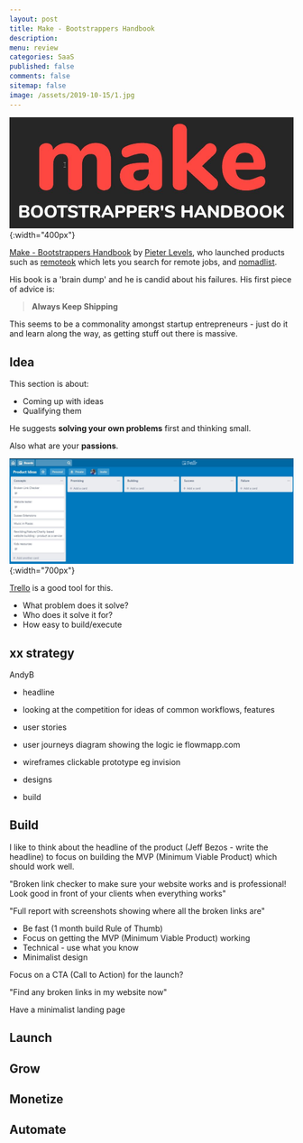 ```yaml
---
layout: post
title: Make - Bootstrappers Handbook 
description: 
menu: review
categories: SaaS
published: false 
comments: false     
sitemap: false
image: /assets/2019-10-15/1.jpg
---
```


![alt text](/assets/2019-10-15/1.jpg "Make bootstrappers handbook"){:width="400px"}

[Make - Bootstrappers Handbook](2019/10/15/Make-Bootstrappers-Handbook) by [Pieter Levels](https://twitter.com/levelsio), who launched products such as [remoteok](https://remoteok.io/) which lets you search for remote jobs, and [nomadlist](https://nomadlist.com/).

His book is a 'brain dump' and he is candid about his failures. His first piece of advice is:

> **Always Keep Shipping**

This seems to be a commonality amongst startup entrepreneurs - just do it and learn along the way, as getting stuff out there is massive.

## Idea

This section is about:

- Coming up with ideas
- Qualifying them

He suggests **solving your own problems** first and thinking small.

Also what are your **passions**.

![alt text](/assets/2019-10-15/2.jpg "Trello"){:width="700px"}

[Trello](https://trello.com/) is a good tool for this.

- What problem does it solve?
- Who does it solve it for?
- How easy to build/execute

## xx strategy

AndyB

- headline 
- looking at the competition for ideas of common workflows, features

- user stories
- user journeys diagram showing the logic ie flowmapp.com
- wireframes clickable prototype eg invision 
- designs
- build


## Build

I like to think about the headline of the product (Jeff Bezos - write the headline) to focus on building the MVP (Minimum Viable Product) which should work well.

"Broken link checker to make sure your website works and is professional! Look good in front of your clients when everything works"

"Full report with screenshots showing where all the broken links are"

- Be fast (1 month build Rule of Thumb)
- Focus on getting the MVP (Minimum Viable Product) working
- Technical - use what you know
- Minimalist design

Focus on a CTA (Call to Action) for the launch?

"Find any broken links in my website now"

Have a minimalist landing page

## Launch

## Grow

## Monetize

## Automate



